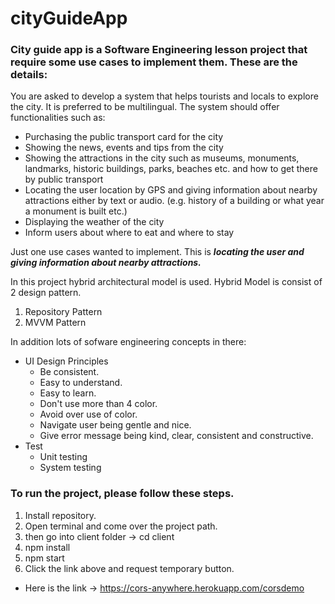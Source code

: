# cityGuideApp

### City guide app is a Software Engineering lesson project that require some use cases to implement them. These are the details:

You are asked to develop a system that helps tourists and locals to explore the city. It is preferred to
be multilingual. The system should offer functionalities such as:

- Purchasing the public transport card for the city
- Showing the news, events and tips from the city
- Showing the attractions in the city such as museums, monuments, landmarks, historic
buildings, parks, beaches etc. and how to get there by public transport
- Locating the user location by GPS and giving information about nearby attractions either by
text or audio. (e.g. history of a building or what year a monument is built etc.)
- Displaying the weather of the city
- Inform users about where to eat and where to stay

Just one use cases wanted to implement. This is **_locating the user and giving information about nearby attractions._**

In this project hybrid architectural model is used. Hybrid Model is consist of 2 design pattern.
1. Repository Pattern
2. MVVM Pattern

In addition lots of sofware engineering concepts in there:
- UI Design Principles
  - Be consistent.
  - Easy to understand.
  - Easy to learn.
  - Don't use more than 4 color.
  - Avoid over use of color.
  - Navigate user being gentle and nice.
  - Give error message being kind, clear, consistent and constructive.
- Test
  - Unit testing
  - System testing
  
### To run the project, please follow these steps.
1. Install repository.
2. Open terminal and come over the project path.
3. then go into client folder -> cd client
4. npm install
5. npm start
6. Click the link above and request temporary button.
  - Here is the link -> https://cors-anywhere.herokuapp.com/corsdemo
